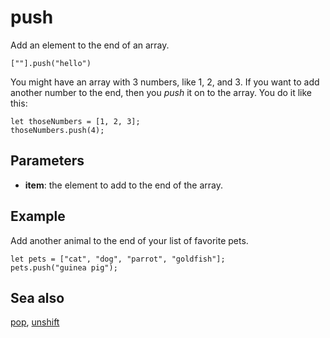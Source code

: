 # push

Add an element to the end of an array.

```sig
[""].push("hello")
```

You might have an array with 3 numbers, like 1, 2, and 3. If you want to add another number to the end, then you *push* it on to the array. You do it like this:

```block
let thoseNumbers = [1, 2, 3];
thoseNumbers.push(4);
```

## Parameters

* **item**: the element to add to the end of the array.

## Example

Add another animal to the end of your list of favorite pets.

```blocks
let pets = ["cat", "dog", "parrot", "goldfish"];
pets.push("guinea pig");
```

## Sea also

[pop](/reference/arrays/pop), [unshift](/reference/arrays/unshift)